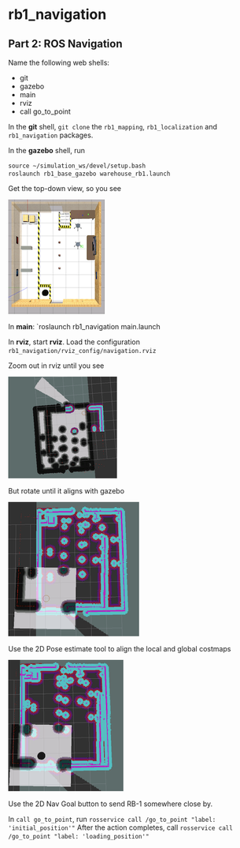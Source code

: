 # rb1_navigation

## Part 2: ROS Navigation

Name the following web shells:
- git
- gazebo
- main
- rviz
- call go_to_point

In the **git** shell, `git clone` the `rb1_mapping`, `rb1_localization` and `rb1_navigation` packages.


In the **gazebo** shell, run
```
source ~/simulation_ws/devel/setup.bash
roslaunch rb1_base_gazebo warehouse_rb1.launch
```
Get the top-down view, so you see

![Top-down warehouse view](warehouse_topdown.png)

In **main**: `roslaunch rb1_navigation main.launch

In **rviz**, start **rviz**. Load the configuration
`rb1_navigation/rviz_config/navigation.rviz`

Zoom out in rviz until you see

![Initial costmap](initial_costmap.png)

But rotate until it aligns with gazebo

![Aligned costmap](aligned_costmap.png)

Use the 2D Pose estimate tool to align the local and global costmaps

![Roughly aligned costmaps](roughly_aligned_costmaps.png)

Use the 2D Nav Goal button to send RB-1 somewhere close by.

In `call go_to_point`, run
`rosservice call /go_to_point "label: 'initial_position'"`
After the action completes, call
`rosservice call /go_to_point "label: 'loading_position'"`
